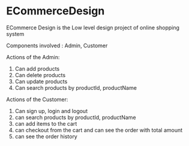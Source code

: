 # ECommerceDesign

ECommerce Design is the Low level design project of online shopping system

Components involved : Admin, Customer

Actions of the Admin:
1. Can add products
2. Can delete products
3. Can update products
4. Can search products by productId, productName

Actions of the Customer:
1. Can sign up, login and logout
2. can search products by productId, productName
3. can add items to the cart
4. can checkout from the cart and can see the order with total amount
5. can see the order history
